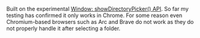 Built on the experimental [Window: showDirectoryPicker() API](https://developer.mozilla.org/en-US/docs/Web/API/Window/showDirectoryPicker). So far my testing has confirmed it only works in Chrome. For some reason even Chromium-based browsers such as Arc and Brave do not work as they do not properly handle it after selecting a folder.